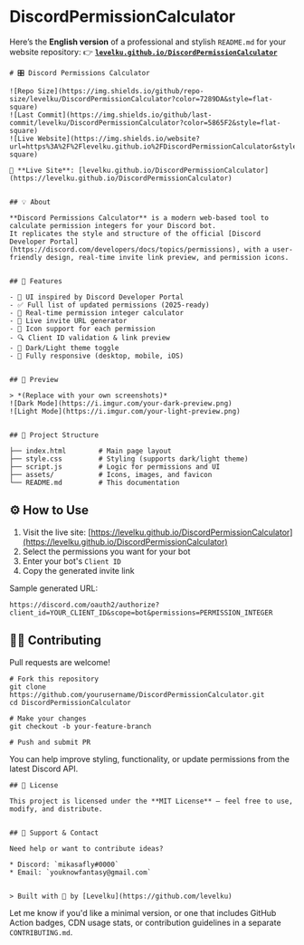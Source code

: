 # DiscordPermissionCalculator

Here’s the **English version** of a professional and stylish `README.md` for your website repository:
👉 **[`levelku.github.io/DiscordPermissionCalculator`](https://levelku.github.io/DiscordPermissionCalculator)**


```
# 🎛️ Discord Permissions Calculator

![Repo Size](https://img.shields.io/github/repo-size/levelku/DiscordPermissionCalculator?color=7289DA&style=flat-square)
![Last Commit](https://img.shields.io/github/last-commit/levelku/DiscordPermissionCalculator?color=5865F2&style=flat-square)
![Live Website](https://img.shields.io/website?url=https%3A%2F%2Flevelku.github.io%2FDiscordPermissionCalculator&style=flat-square)

🔗 **Live Site**: [levelku.github.io/DiscordPermissionCalculator](https://levelku.github.io/DiscordPermissionCalculator)


## 💡 About

**Discord Permissions Calculator** is a modern web-based tool to calculate permission integers for your Discord bot.  
It replicates the style and structure of the official [Discord Developer Portal](https://discord.com/developers/docs/topics/permissions), with a user-friendly design, real-time invite link preview, and permission icons.


## 🚀 Features

- 🎨 UI inspired by Discord Developer Portal
- ✅ Full list of updated permissions (2025-ready)
- 🧮 Real-time permission integer calculator
- 🔗 Live invite URL generator
- 🧊 Icon support for each permission
- 🔍 Client ID validation & link preview
- 🌙 Dark/Light theme toggle
- 📱 Fully responsive (desktop, mobile, iOS)


## 📸 Preview

> *(Replace with your own screenshots)*  
![Dark Mode](https://i.imgur.com/your-dark-preview.png)  
![Light Mode](https://i.imgur.com/your-light-preview.png)


## 📁 Project Structure

├── index.html        # Main page layout
├── style.css         # Styling (supports dark/light theme)
├── script.js         # Logic for permissions and UI
├── assets/           # Icons, images, and favicon
└── README.md         # This documentation
````


## ⚙️ How to Use

1. Visit the live site:
   [https://levelku.github.io/DiscordPermissionCalculator](https://levelku.github.io/DiscordPermissionCalculator)
2. Select the permissions you want for your bot
3. Enter your bot's `Client ID`
4. Copy the generated invite link

Sample generated URL:

```
https://discord.com/oauth2/authorize?client_id=YOUR_CLIENT_ID&scope=bot&permissions=PERMISSION_INTEGER
```


## 👨‍💻 Contributing

Pull requests are welcome!

```
# Fork this repository
git clone https://github.com/yourusername/DiscordPermissionCalculator.git
cd DiscordPermissionCalculator

# Make your changes
git checkout -b your-feature-branch

# Push and submit PR
```

You can help improve styling, functionality, or update permissions from the latest Discord API.

```
## 📄 License

This project is licensed under the **MIT License** — feel free to use, modify, and distribute.


## 🙌 Support & Contact

Need help or want to contribute ideas?

* Discord: `mikasafly#0000`
* Email: `youknowfantasy@gmail.com`


> Built with 💙 by [Levelku](https://github.com/levelku)

```

Let me know if you'd like a minimal version, or one that includes GitHub Action badges, CDN usage stats, or contribution guidelines in a separate `CONTRIBUTING.md`.
```
